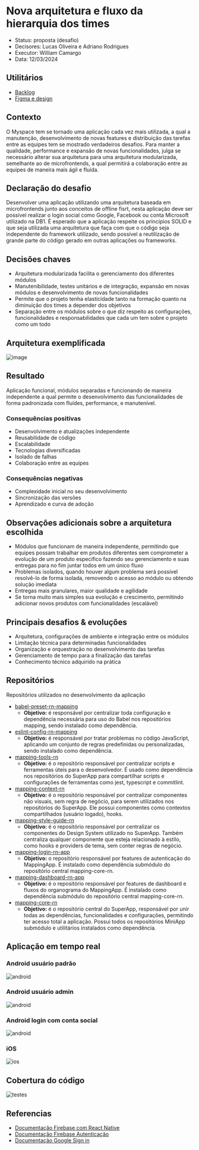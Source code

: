 # Nova arquitetura e fluxo da hierarquia dos times

- Status: proposta (desafio)
- Decisores: Lucas Oliveira e Adriano Rodrigues
- Executor: William Camargo
- Data: 12/03/2024

## Utilitários

- [Backlog](https://db1global-my.sharepoint.com/:x:/g/personal/william_camargo_db1_com_br/EXWyP3xPMpxAkyHBB6o8fz0B3Y4Gkg_Jx21Oa9E4-D7Knw?e=D0Kpdg)
- [Figma e design](https://www.figma.com/file/y427586uuFXcvODlMgNTtU/MySpace_Desafio?type=design&node-id=96-529&mode=design&t=B4YIplPTnrZy1MV8-0)

## Contexto

O Myspace tem se tornado uma aplicação cada vez mais utilizada, a qual a manutenção, desenvolvimento de novas features e distribuição das tarefas entre as equipes tem se mostrado verdadeiros desafios. Para manter a qualidade, performance e expansão de novas funcionalidades, julga se necessário alterar sua arquitetura para uma arquitetura modularizada, semelhante ao de microfrontends, a qual permitirá a colaboração entre as equipes de maneira mais ágil e fluída.

## Declaração do desafio

Desenvolver uma aplicação utilizando uma arquitetura baseada em microfrontends junto aos conceitos de offline fisrt, nesta aplicação deve ser possível realizar o login social como Google, Facebook ou conta Microsoft utilizado na DB1. É esperado que a aplicação respeite os princípios SOLID e que seja utilizada uma arquitetura que faça com que o código seja independente do framework utilizado, sendo possível a reutilização de grande parte do código gerado em outras aplicações ou frameworks.

## Decisões chaves

- Arquitetura modularizada facilita o gerenciamento dos diferentes módulos
- Manutenibilidade, testes unitários e de integração, expansão em novas módulos e desenvolvimento de novas funcionalidades
- Permite que o projeto tenha elasticidade tanto na formação quanto na diminuição dos times a depender dos objetivos
- Separação entre os módulos sobre o que diz respeito as configurações, funcionalidades e responsabilidades que cada um tem sobre o projeto como um todo

## Arquitetura exemplificada
![image](./assets/docs/images/arquitetura.svg)

## Resultado

Aplicação funcional, módulos separadas e funcionando de maneira independente a qual permite o desenvolvimento das funcionalidades de forma padronizada com fluides, performance, e manutenível.

### Consequências positivas

- Desenvolvimento e atualizações independente
- Reusabilidade de código
- Escalabilidade
- Tecnologias diversificadas
- Isolado de falhas
- Colaboração entre as equipes

### Consequências negativas

- Complexidade inicial no seu desenvolvimento
- Sincronização das versões
- Aprendizado e curva de adoção

## Observações adicionais sobre a arquitetura escolhida

- Módulos que funcionam de maneira independente, permitindo que equipes possam trabalhar em produtos diferentes sem comprometer a evolução de um produto específico fazendo seu gerenciamento e suas entregas para no fim juntar todos em um único fluxo
- Problemas isolados, quando houver algum problema será possível resolvê-lo de forma isolada, removendo o acesso ao módulo ou obtendo solução imediata
- Entregas mais granulares, maior qualidade e agilidade
- Se torna muito mais simples sua evolução e crescimento, permitindo adicionar novos produtos com funcionalidades (escalável)

## Principais desafios & evoluções

- Arquitetura, configurações de ambiente e integração entre os módulos
- Limitação técnica para determinadas funcionalidades
- Organização e orquestração no desenvolvimento das tarefas
- Gerenciamento de tempo para a finalização das tarefas
- Conhecimento técnico adquirido na prática

## Repositórios

Repositórios utilizados no desenvolvimento da aplicação

- [babel-preset-rn-mapping](https://github.com/williamcamasil/babel-preset-rn-mapping)
  - **Objetivo:** é responsável por centralizar toda configuração e dependência necessária para uso do Babel nos repositórios mapping, sendo instalado como dependência.
- [eslint-config-rn-mapping](https://github.com/williamcamasil/eslint-config-rn-mapping)
  - **Objetivo:** é responsável por tratar problemas no código JavaScript, aplicando um conjunto de regras predefinidas ou personalizadas, sendo instalado como dependência.
- [mapping-tools-rn](https://github.com/williamcamasil/mapping-tools-rn)
  - **Objetivo:** é o repositório responsável por centralizar scripts e ferramentas úteis para o desenvolvedor. É usado como dependência nos repositórios do SuperApp para compartilhar scripts e configurações de ferramentas como jest, typescript e commitlint.
- [mapping-context-rn](https://github.com/williamcamasil/mapping-context-rn)
  - **Objetivo:** é o repositório responsável por centralizar componentes não visuais, sem regra de negócio, para serem utilizados nos repositórios do SuperApp. Ele possui componentes como contextos compartilhados (usuário logado), hooks.
- [mapping-style-guide-rn](https://github.com/williamcamasil/mapping-style-guide-rn)
  - **Objetivo:** é o repositório responsável por centralizar os componentes do Design System utilizado no SuperApp. Também centraliza qualquer componente que esteja relacionado à estilo, como hooks e providers de tema, sem conter regras de negócio.
- [mapping-login-rn-app](https://github.com/williamcamasil/mapping-login-rn-app)
  - **Objetivo:** o repositório responsável por features de autenticação do MappingApp. É instalado como dependência submódulo do repositório central mapping-core-rn.
- [mapping-dashboard-rn-app](https://github.com/williamcamasil/mapping-dashboard-rn-app)
  - **Objetivo:** é o repositório responsável por features de dashboard e fluxos do organograma do MappingApp. É instalado como dependência submódulo do repositório central mapping-core-rn.
- [mapping-core-rn](https://github.com/williamcamasil/mapping-core-rn)
  - **Objetivo:** é o repositório central do SuperApp, responsável por unir todas as dependências, funcionalidades e configurações, permitindo ter acesso total a aplicação. Possui todos os repositórios MiniApp submódulo e utilitários instalados como dependência.

## Aplicação em tempo real

### Android usuário padrão
![android](./assets/gif/core_android.gif)

### Android usuário admin
![android](./assets/gif/core_android_admin.gif)

### Android login com conta social
![android](./assets/gif/android_login_social.gif)

### iOS
![ios](./assets/gif/core_ios.gif)

## Cobertura do código
![testes](./assets/img/testes.png)

## Referencias
- [Documentação Firebase com React Native](https://rnfirebase.io/)
- [Documentação Firebase Autenticação](https://rnfirebase.io/auth/social-auth)
- [Documentação Google Sign in](https://github.com/react-native-google-signin/google-signin?tab=readme-ov-file#project-setup-and-initialization)

